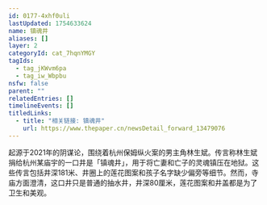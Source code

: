 ```yaml
---
id: 0177-4xhf0uli
lastUpdated: 1754633624
name: 镇魂井
aliases: []
layer: 2
categoryId: cat_7hqnYMGY
tagIds:
  - tag_jKWvm6pa
  - tag_iw_Wbpbu
nsfw: false
parent: ""
relatedEntries: []
timelineEvents: []
titledLinks:
  - title: "相关链接: 镇魂井"
    url: https://www.thepaper.cn/newsDetail_forward_13479076
---
```


起源于2021年的阴谋论，围绕着杭州保姆纵火案的男主角林生斌。传言称林生斌捐给杭州某庙宇的一口井是「镇魂井」，用于将亡妻和亡子的灵魂镇压在地狱。这些传言包括井深181米、井圈上的莲花图案和孩子名字缺少偏旁等细节。然而，寺庙方面澄清，这口井只是普通的抽水井，井深80厘米，莲花图案和井盖都是为了卫生和美观。